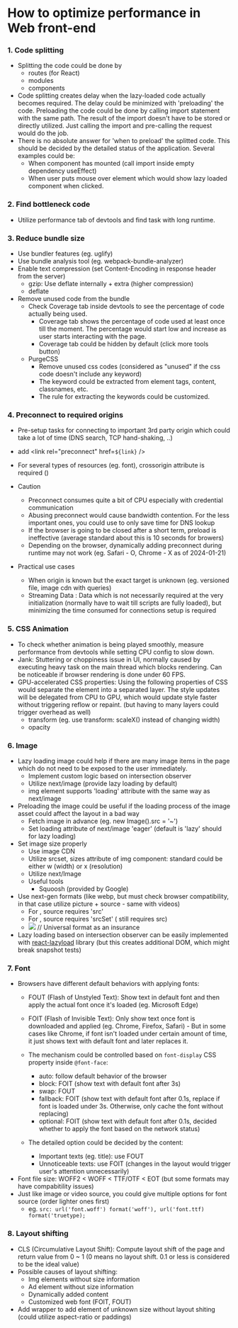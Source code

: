 # How to optimize performance in Web front-end

### 1. Code splitting
- Splitting the code could be done by
    - routes (for React)
    - modules
    - components
- Code splitting creates delay when the lazy-loaded code actually becomes required. The delay could be minimized with 'preloading' the code. Preloading the code could be done by calling import statement with the same path. The result of the import doesn't have to be stored or directly utilized. Just calling the import and pre-calling the request would do the job.
- There is no absolute answer for 'when to preload' the splitted code. This should be decided by the detailed status of the application. Several examples could be:
    - When component has mounted (call import inside empty dependency useEffect)
    - When user puts mouse over element which would show lazy loaded component when clicked.

### 2. Find bottleneck code
- Utilize performance tab of devtools and find task with long runtime.

### 3. Reduce bundle size
- Use bundler features (eg. uglify)
- Use bundle analysis tool (eg. webpack-bundle-analyzer)
- Enable text compression (set Content-Encoding in response header from the server)
    - gzip: Use deflate internally + extra (higher compression)
    - deflate
- Remove unused code from the bundle
    - Check Coverage tab inside devtools to see the percentage of code actually being used.
        - Coverage tab shows the percentage of code used at least once till the moment. The percentage would start low and increase as user starts interacting with the page.
        - Coverage tab could be hidden by default (click more tools button)
    - PurgeCSS
        - Remove unused css codes (considered as "unused" if the css code doesn't include any keyword)
        - The keyword could be extracted from element tags, content, classnames, etc.
        - The rule for extracting the keywords could be customized.

### 4. Preconnect to required origins
- Pre-setup tasks for connecting to important 3rd party origin which could take a lot of time (DNS search, TCP hand-shaking, ..)
- add <link rel="preconnect" href=`${link}` /> 
- For several types of resources (eg. font), crossorigin attribute is required (<link rel="preconnect" href="~" crossorigin >)
- Caution
    - Preconnect consumes quite a bit of CPU especially with credential communication
    - Abusing preconnect would cause bandwidth contention. For the less important ones, you could use <link rel="dns-prefetch" href="~"> to only save time for DNS lookup
    - If the browser is going to be closed after a short term, preload is ineffective (average standard about this is 10 seconds for browers)
    - Depending on the browser, dynamically adding preconnect during runtime may not work (eg. Safari - O, Chrome - X as of 2024-01-21)

- Practical use cases
    - When origin is known but the exact target is unknown (eg. versioned file, image cdn with queries)
    - Streaming Data : Data which is not necessarily required at the very initialization (normally have to wait till scripts are fully loaded), but minimizing the time consumed for connections setup is required

### 5. CSS Animation
- To check whether animation is being played smoothly, measure performance from devtools while setting CPU config to slow down.
- Jank: Stuttering or choppiness issue in UI, normally caused by executing heavy task on the main thread which blocks rendering. Can be noticeable if browser rendering is done under 60 FPS.
- GPU-accelerated CSS properties: Using the following properties of CSS would separate the element into a separated layer. The style updates will be delegated from CPU to GPU, which would update style faster without triggering reflow or repaint. (but having to many layers could trigger overhead as well)
    - transform (eg. use transform: scaleX() instead of changing width)
    - opacity

### 6. Image
- Lazy loading image could help if there are many image items in the page which do not need to be exposed to the user immediately.
    - Implement custom logic based on intersection observer
    - Utilize next/image (provide lazy loading by default)
    - img element supports 'loading' attribute with the same way as next/image
- Preloading the image could be useful if the loading process of the image asset could affect the layout in a bad way
    - Fetch image in advance (eg. new Image().src = '~')
    - Set loading attribute of next/image 'eager' (default is 'lazy' should for lazy loading)
- Set image size properly
    - Use image CDN
    - Utilize srcset, sizes attribute of img component: standard could be either w (width) or x (resolution)
    - Utilize next/Image
    - Useful tools
        - Squoosh (provided by Google)
- Use next-gen formats (like webp, but must check browser compatibility, in that case utilize picture + source - same with videos)
    - For <videos />, source requires 'src'
    - For <pictures />, source requires 'srcSet' (<img /> still requires src)
    - <picture>
        <source srcSet="~.webp"/>
        <source ~ />
        <img src="~.jpg" /> // Universal format as an insurance
        </picture>
- Lazy loading based on intersection observer can be easily implemented with [react-lazyload](https://www.npmjs.com/package/react-lazyload) library (but this creates additional DOM, which might break snapshot tests)

### 7. Font
- Browsers have different default behaviors with applying fonts:
    - FOUT (Flash of Unstyled Text): Show text in default font and then apply the actual font once it's loaded (eg. Microsoft Edge)
    - FOIT (Flash of Invisible Text): Only show text once font is downloaded and applied (eg. Chrome, Firefox, Safari) - But in some cases like Chrome, if font isn't loaded under certain amount of time, it just shows text with default font and later replaces it.
    - The mechanism could be controlled based on `font-display` CSS property inside `@font-face`:
        - auto: follow default behavior of the browser
        - block: FOIT (show text with default font after 3s)
        - swap: FOUT
        - fallback: FOIT (show text with default font after 0.1s, replace if font is loaded under 3s. Otherwise, only cache the font without replacing)
        - optional: FOIT (show text with default font after 0.1s, decided whether to apply the font based on the network status)

    - The detailed option could be decided by the content:
        - Important texts (eg. title): use FOUT
        - Unnoticeable texts: use FOIT (changes in the layout would trigger user's attention unnecessarily)
- Font file size: WOFF2 < WOFF < TTF/OTF < EOT (but some formats may have compabitility issues)
- Just like image or video source, you could give multiple options for font source (order lighter ones first)
    - eg. `src: url('font.woff') format('woff'), url('font.ttf) format('truetype);`


### 8. Layout shifting
- CLS (Circumulative Layout Shift): Compute layout shift of the page and return value from 0 ~ 1 (0 means no layout shift. 0.1 or less is considered to be the ideal value)
- Possible causes of layout shifting:
    - Img elements without size information
    - Ad element without size information
    - Dynamically added content
    - Customized web font (FOIT, FOUT)
- Add wrapper to add element of unknown size without layout shiting (could utilize aspect-ratio or paddings)
